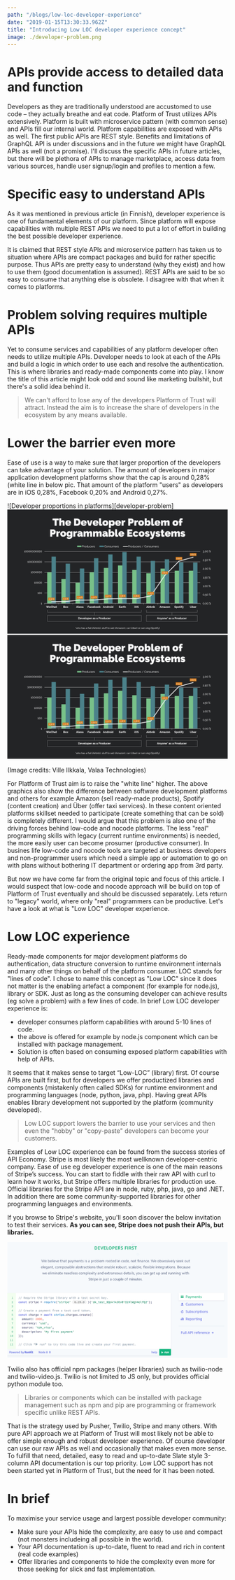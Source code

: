 ```yaml
---
path: "/blogs/low-loc-developer-experience"
date: "2019-01-15T13:30:33.962Z"
title: "Introducing Low LOC developer experience concept"
image: ./developer-problem.png
---
```

# APIs provide access to detailed data and function

Developers as they are traditionally understood are accustomed to use code – they actually breathe and eat code. Platform of Trust utilizes APIs extensively. Platform is built with microservice pattern (with common sense) and APIs fill our internal world. Platform capabilities are exposed with APIs as well. The first public APIs are REST style. Benefits and limitations of GraphQL API is under discussions and in the future we might have GraphQL APIs as well (not a promise). I'll discuss the specific APIs in future articles, but there will be plethora of APIs to manage marketplace, access data from various sources, handle user signup/login and profiles to mention a few.


# Specific easy to understand APIs

As it was mentioned in previous article (in Finnish), developer experience is one of fundamental elements of our platform. Since platform will expose capabilities with multiple REST APIs we need to put a lot of effort in building the best possible developer experience.

It is claimed that REST style APIs and microservice pattern has taken us to situation where APIs are compact packages and build for rather specific purpose. Thus APIs are pretty easy to understand (why they exist) and how to use them (good documentation is assumed). REST APIs are said to be so easy to consume that anything else is obsolete. I disagree with that when it comes to platforms.

# Problem solving requires multiple APIs

Yet to consume services and capabilities of any platform developer often needs to utilize multiple APIs. Developer needs to look at each of the APIs and build a logic in which order to use each and resolve the authentication. This is where libraries and ready-made components come into play. I know the title of this article might look odd and sound like marketing bullshit, but there's a solid idea behind it.

<blockquote>We can't afford to lose any of the developers Platform of Trust will attract. Instead the aim is to increase the share of developers in the ecosystem by any means available. </blockquote>

# Lower the barrier even more

Ease of use is a way to make sure that larger proportion of the developers can take advantage of your solution. The amount of developers in major application development platforms show that the cap is around 0,28% (white line in below pic. That amount of the platform "users" as developers are in iOS 0,28%, Facebook 0,20% and Android 0,27%.

![Developer proportions in platforms][developer-problem]
![Developer proportions in platforms](developer-problem.png)
![Developer proportions in platforms](./developer-problem.png)


(Image credits: Ville Ilkkala, Valaa Technologies)

For Platform of Trust aim is to raise the "white line" higher. The above graphics also show the difference between software development platforms and others for example Amazon (sell ready-made products), Spotify (content creation) and Über (offer taxi services). In these content oriented platforms skillset needed to participate (create something that can be sold) is completely different. I would argue that this problem is also one of the driving forces behind low-code and nocode platforms. The less "real" programming skills with legacy (current runtime environments) is needed, the more easily user can become prosumer (productive consumer). In busines life low-code and nocode tools are targeted at business developers and non-programmer users which need a simple app or automation to go on with plans without bothering IT department or ordering app from 3rd party.

But now we have come far from the original topic and focus of this article. I would suspect that low-code and nocode approach will be build on top of Platform of Trust eventually and should be discussed separately. Lets return to "legacy" world, where only "real" programmers can be productive. Let's have a look at what is "Low LOC" developer experience.

# Low LOC experience

Ready-made components for major development platforms do authentication, data structure conversion to runtime environment internals and many other things on behalf of the platform consumer. LOC stands for "lines of code". I chose to name this concept as "Low LOC" since it does not matter is the enabling artefact a component (for example for node.js), library or SDK. Just as long as the consuming developer can achieve results (eg solve a problem) with a few lines of code. In brief Low LOC developer experience is:

* developer consumes platform capabilities with around 5-10 lines of code.
* the above is offered for example by node.js component which can be installed with package management.
* Solution is often based on consuming exposed platform capabilities with help of APIs.

It seems that it makes sense to target “Low-LOC” (library) first. Of course APIs are built first, but for developers we offer productized libraries and components (mistakenly often called SDKs) for runtime environment and programming languages (node, python, java, php). Having great APIs enables library development not supported by the platform (community developed).

<blockquote>Low LOC support lowers the barrier to use your services and then even the "hobby" or "copy-paste" developers can become your customers.</blockquote> 

Examples of Low LOC experience can be found from the success stories of API Economy. Stripe is most likely the most wellknown developer-centric company. Ease of use eg developer experience is one of the main reasons of Stripe’s success. You can start to fiddle with their raw API with curl to learn how it works, but Stripe offers multiple libraries for production use. Official libraries for the Stripe API are in node, ruby, php, java, go and .NET. In addition there are some community-supported libraries for other programming languages and environments.

If you browse to Stripe's website, you'll soon discover the below invitation to test their services. **As you can see, Stripe does not push their APIs, but libraries.**

![Stripe](./stripe.png)

Twilio also has official npm packages (helper libraries) such as twilio-node and twilio-video.js. Twilio is not limited to JS only, but provides official python module too. 

<blockquote>Libraries or components which can be installed with package management such as npm and pip are programming or framework specific unlike REST APIs. </blockquote>

That is the strategy used by Pusher, Twilio, Stripe and many others. With pure API approach we at Platform of Trust will most likely not be able to offer simple enough and robust developer experience. Of course developer can use our raw APIs as well and occasionally that makes even more sense. To fulfill that need, detailed, easy to read and up-to-date Slate style 3-column API documentation is our top priority. Low LOC support has not been started yet in Platform of Trust, but the need for it has been noted.

# In brief

To maximise your service usage and largest possible developer community:

* Make sure your APIs hide the complexity, are easy to use and compact (not monsters includeing all possible in the world).
* Your API documentation is up-to-date, fluent to read and rich in content (real code examples)
* Offer libraries and components to hide the complexity even more for those seeking for slick and fast implementation.

